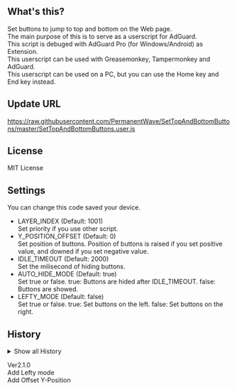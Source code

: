 ## What's this?
Set buttons to jump to top and bottom on the Web page.  
The main purpose of this is to serve as a userscript for AdGuard.  
This script is debuged with AdGuard Pro (for Windows/Android) as Extension.  
This userscript can be used with Greasemonkey, Tampermonkey and AdGuard.  
This userscript can be used on a PC, but you can use the Home key and End key instead.  

## Update URL  
https://raw.githubusercontent.com/PermanentWave/SetTopAndBottomButtons/master/SetTopAndBottomButtons.user.js  

## License  
MIT License  

## Settings  
You can change this code saved your device.  
* LAYER_INDEX (Default: 1001)  
  Set priority if you use other script.  
* Y_POSITION_OFFSET (Default: 0)  
  Set position of buttons. Position of buttons is raised if you set positive value, and downed if you set negative value.  
* IDLE_TIMEOUT (Default: 2000)  
  Set the milisecond of hiding buttons.  
* AUTO_HIDE_MODE (Default: true)  
  Set true or false. true: Buttons are hided after IDLE_TIMEOUT. false: Buttons are showed.  
* LEFTY_MODE (Default: false)  
  Set true or false. true: Set buttons on the left. false: Set buttons on the right.  

## History
<details><summary>Show all History</summary>  

Ver 1.00  
First Release  

Ver 1.01  
Bottom Scroll can't work collectly, so add scroll amount +1% (x1.01)  
Change Element of getting Height.  

Ver 1.02  
Change scroll amount 1% (x1.01) -> 5% (x1.05)  

Ver 1.03  
Test Change  

Ver 1.04  
Undo Change  

Ver 1.05  
Optimization function  
(Remove no-used function, all browser support)  

Ver 1.06  
Optimization script  
(Remove button when button is clicked)  

Ver 1.07  
BugFix  
(Get correct bottom position)  

Ver 1.08  
Add "Auto Hide" function  
Change method  
(Change to refer license URL)  

Ver 1.09  
Introduce function as class  
Change define (var -> let, const)  
All function return value or true  
Optimization  

Ver 1.10  
Optimize  

Ver 1.11  
Optimize  

Ver1.11.1  
Change let -> const element  
Add description  

Ver1.11.2  
Change description  

Ver1.12  
Change filename  
Change Update URL  
Change order of function  

Ver1.13  
Change button images  

Ver2.0.0  
Optimize  

Ver2.0.1  
Optimize  

Ver2.0.2  
Optimize  

</details>  

Ver2.1.0  
Add Lefty mode  
Add Offset Y-Position  